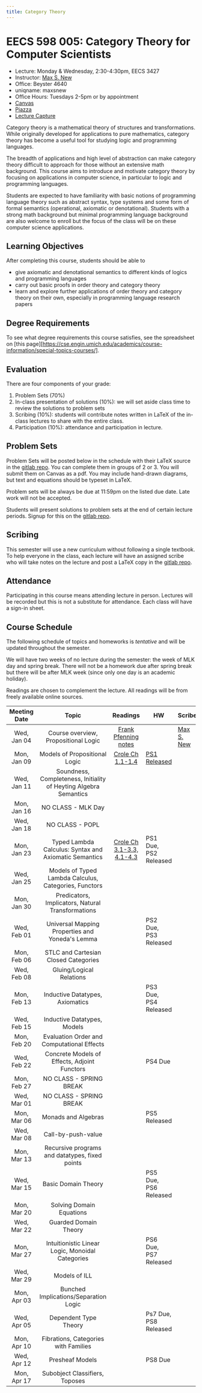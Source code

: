```yaml
---
title: Category Theory
---
```


# EECS 598 005: Category Theory for Computer Scientists
- Lecture: Monday & Wednesday, 2:30-4:30pm, EECS 3427
- Instructor: [Max S. New][maxsnew]
- Office: Beyster 4640
- uniqname: maxsnew
- Office Hours: Tuesdays 2-5pm or by appointment
- [Canvas][canvas]
- [Piazza][piazza]
- [Lecture Capture][leccap]

Category theory is a mathematical theory of structures and
transformations. While originally developed for applications to pure
mathematics, category theory has become a useful tool for studying
logic and programming languages.

The breadth of applications and high level of abstraction can make
category theory difficult to approach for those without an extensive
math background. This course aims to introduce and motivate category
theory by focusing on applications in computer science, in particular
to logic and programming languages.

Students are expected to have familiarity with basic notions of
programming language theory such as abstract syntax, type systems and
some form of formal semantics (operational, axiomatic or
denotational). Students with a strong math background but minimal
programming language background are also welcome to enroll but the
focus of the class will be on these computer science applications.

## Learning Objectives

After completing this course, students should be able to

- give axiomatic and denotational semantics to different kinds of
  logics and programming languages
- carry out basic proofs in order theory and category theory
- learn and explore further applications of order theory and category
  theory on their own, especially in programming language research
  papers

## Degree Requirements

To see what degree requirements this course satisfies, see the
spreadsheet on [this
page][https://cse.engin.umich.edu/academics/course-information/special-topics-courses/].

## Evaluation

There are four components of your grade:

1. Problem Sets (70%)
2. In-class presentation of solutions (10%): we will set aside class
   time to review the solutions to problem sets
3. Scribing (10%): students will contribute notes written in LaTeX of
   the in-class lectures to share with the entire class.
4. Participation (10%): attendance and participation in lecture.

## Problem Sets

Problem Sets will be posted below in the schedule with their LaTeX
source in the [gitlab repo][signups]. You can complete them in groups
of 2 or 3. You will submit them on Canvas as a pdf. You may include
hand-drawn diagrams, but text and equations should be typeset in
LaTeX.

Problem sets will be always be due at 11:59pm on the listed due
date. Late work will not be accepted.

Students will present solutions to problem sets at the end of certain
lecture periods. Signup for this on the [gitlab repo][signups].

## Scribing

This semester will use a new curriculum without following a single
textbook. To help everyone in the class, each lecture will have an
assigned scribe who will take notes on the lecture and post a LaTeX
copy in the [gitlab repo][signups].

## Attendance

Participating in this course means attending lecture in
person. Lectures will be recorded but this is not a substitute for
attendance. Each class will have a sign-in sheet.

## Course Schedule

The following schedule of topics and homeworks is *tentative* and will
be updated throughout the semester. 

We will have two weeks of no lecture during the semester: the week of
MLK day and spring break. There will not be a homework due after
spring break but there will be after MLK week (since only one day is
an academic holiday).

Readings are chosen to complement the lecture. All readings will be
from freely available online sources.

| Meeting Date | Topic                                                            | Readings                                  | HW                    | Scribe                  |
|:------------:|:----------------------------------------------------------------:|:-----------------------------------------:|-----------------------|-------------------------|
| Wed, Jan 04  | Course overview, Propositional Logic                             | [Frank Pfenning notes][pfenning-prop-log] |                       | [Max S. New][notes0104] |
| Mon, Jan 09  | Models of Propositional Logic                                    | [Crole Ch 1.1-1.4][Crole]                 | [PS1 Released][ps1]   |                         |
| Wed, Jan 11  | Soundness, Completeness, Initiality of Heyting Algebra Semantics |                                           |                       |                         |
| Mon, Jan 16  | NO CLASS - MLK Day                                               |                                           |                       |                         |
| Wed, Jan 18  | NO CLASS - POPL                                                  |                                           |                       |                         |
| Mon, Jan 23  | Typed Lambda Calculus: Syntax and Axiomatic Semantics            | [Crole Ch 3.1-3.3, 4.1-4.3][Crole]        | PS1 Due, PS2 Released |                         |
| Wed, Jan 25  | Models of Typed Lambda Calculus, Categories, Functors            |                                           |                       |                         |
| Mon, Jan 30  | Predicators, Implicators, Natural Transformations                |                                           |                       |                         |
| Wed, Feb 01  | Universal Mapping Properties and Yoneda's Lemma                  |                                           | PS2 Due, PS3 Released |                         |
| Mon, Feb 06  | STLC and Cartesian Closed Categories                             |                                           |                       |                         |
| Wed, Feb 08  | Gluing/Logical Relations                                         |                                           |                       |                         |
| Mon, Feb 13  | Inductive Datatypes, Axiomatics                                  |                                           | PS3 Due, PS4 Released |                         |
| Wed, Feb 15  | Inductive Datatypes, Models                                      |                                           |                       |                         |
| Mon, Feb 20  | Evaluation Order and Computational Effects                       |                                           |                       |                         |
| Wed, Feb 22  | Concrete Models of Effects, Adjoint Functors                     |                                           | PS4 Due               |                         |
| Mon, Feb 27  | NO CLASS - SPRING BREAK                                          |                                           |                       |                         |
| Wed, Mar 01  | NO CLASS - SPRING BREAK                                          |                                           |                       |                         |
| Mon, Mar 06  | Monads and Algebras                                              |                                           | PS5 Released          |                         |
| Wed, Mar 08  | Call-by-push-value                                               |                                           |                       |                         |
| Mon, Mar 13  | Recursive programs and datatypes, fixed points                   |                                           |                       |                         |
| Wed, Mar 15  | Basic Domain Theory                                              |                                           | PS5 Due, PS6 Released |                         |
| Mon, Mar 20  | Solving Domain Equations                                         |                                           |                       |                         |
| Wed, Mar 22  | Guarded Domain Theory                                            |                                           |                       |                         |
| Mon, Mar 27  | Intuitionistic Linear Logic, Monoidal Categories                 |                                           | PS6 Due, PS7 Released |                         |
| Wed, Mar 29  | Models of ILL                                                    |                                           |                       |                         |
| Mon, Apr 03  | Bunched Implications/Separation Logic                            |                                           |                       |                         |
| Wed, Apr 05  | Dependent Type Theory                                            |                                           | Ps7 Due, PS8 Released |                         |
| Mon, Apr 10  | Fibrations, Categories with Families                             |                                           |                       |                         |
| Wed, Apr 12  | Presheaf Models                                                  |                                           | PS8 Due               |                         |
| Mon, Apr 17  | Subobject Classifiers, Toposes                                   |                                           |                       |                         |


[maxsnew]: http://maxsnew.com
[canvas]: https://umich.instructure.com/courses/574129
[piazza]: https://piazza.com/class/lcgj8zh7crs1ba/
[signups]: https://gitlab.eecs.umich.edu/598-wi23/scribed-notes
[leccap]: https://leccap.engin.umich.edu/leccap/site/z02eb2esrpaddy7cnwz

[pfenning-prop-log]: http://www.cs.cmu.edu/~fp/courses/15317-f17/lectures/02-natded.pdf
[Crole]: https://doi-org.proxy.lib.umich.edu/10.1017/CBO9781139172707

[notes0104]: /teaching/eecs-598-w23/docs/01-04-notes.pdf

[ps1]: /teaching/eecs-598-w23/docs/ps1.pdf

